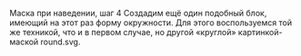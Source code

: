 Маска при наведении, шаг 4
Создадим ещё один подобный блок, имеющий на этот раз форму окружности. Для этого воспользуемся той же техникой, что и в первом случае, но другой «круглой» картинкой-маской round.svg.

